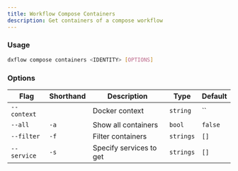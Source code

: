 ```yaml
---
title: Workflow Compose Containers 
description: Get containers of a compose workflow
---
```


### Usage

```bash [Terminal]
dxflow compose containers <IDENTITY> [OPTIONS]
```

### Options

| Flag | Shorthand | Description | Type | Default |
|------|-----------|-------------|------|---------|
| `--context` |  | Docker context | `string` | `` |
| `--all` | `-a` | Show all containers | `bool` | `false` |
| `--filter` | `-f` | Filter containers | `strings` | `[]` |
| `--service` | `-s` | Specify services to get | `strings` | `[]` |

